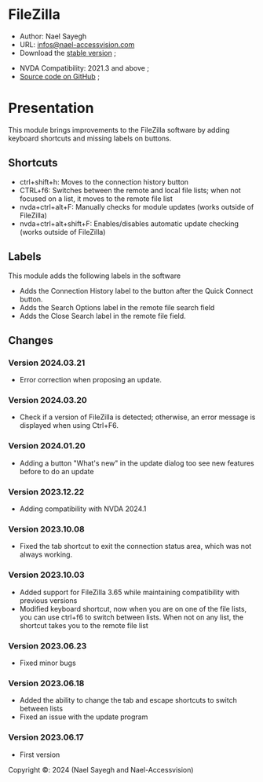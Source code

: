 # FileZilla

* Author: Nael Sayegh
* URL: [infos@nael-accessvision.com](mailto:infos@nael-accessvision.com)
* Download the [stable version][1] ;
<!-- * Download the [Latest version on Nael-AccessVision.com](https://) ; -->
* NVDA Compatibility: 2021.3 and above ;
* [Source code on GitHub][2] ;

# Presentation

This module brings improvements to the FileZilla software by adding keyboard shortcuts and missing labels on buttons.

## Shortcuts

  * ctrl+shift+h: Moves to the connection history button
  * CTRL+f6: Switches between the remote and local file lists; when not focused on a list, it moves to the remote file list
  * nvda+ctrl+alt+F: Manually checks for module updates (works outside of FileZilla)
  * nvda+ctrl+alt+shift+F: Enables/disables automatic update checking (works outside of FileZilla)

## Labels

This module adds the following labels in the software

  * Adds the Connection History label to the button after the Quick Connect button.
  * Adds the Search Options label in the remote file search field
  * Adds the Close Search label in the remote file field.

## Changes

### Version 2024.03.21

  * Error correction when proposing an update.

### Version 2024.03.20

  * Check if a version of FileZilla is detected; otherwise, an error message is displayed when using Ctrl+F6.

### Version 2024.01.20

  * Adding a button "What's new" in the update dialog too see new features before to do an update

### Version 2023.12.22

  * Adding compatibility with NVDA 2024.1

### Version 2023.10.08
  * Fixed the tab shortcut to exit the connection status area, which was not always working.

### Version 2023.10.03
  * Added support for FileZilla 3.65 while maintaining compatibility with previous versions
  * Modified keyboard shortcut, now when you are on one of the file lists, you can use ctrl+f6 to switch between lists. When not on any list, the shortcut takes you to the remote file list

### Version 2023.06.23
  * Fixed minor bugs

### Version 2023.06.18
  * Added the ability to change the tab and escape shortcuts to switch between lists
  * Fixed an issue with the update program

### Version 2023.06.17
  * First version

Copyright ©: 2024 (Nael Sayegh and Nael-Accessvision)

<!-- links section -->

[1]: https://github.com/nael-sayegh/filezilla/releases/download/2024.03.21/filezilla-2024.03.21.nvda-addon

[2]: https://github.com/nael-sayegh/filezilla